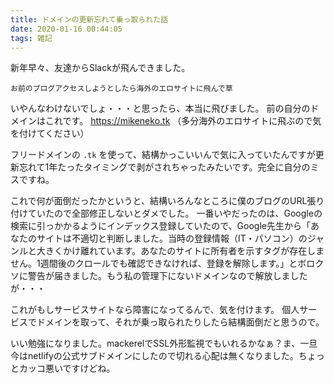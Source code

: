 ```yaml
---
title: ドメインの更新忘れて乗っ取られた話
date: 2020-01-16 00:44:05
tags: 雑記
---
```

新年早々、友達からSlackが飛んできました。

`お前のブログアクセスしようとしたら海外のエロサイトに飛んで草`

いやんなわけないでしょ・・・と思ったら、本当に飛びました。
前の自分のドメインはこれです。 https://mikeneko.tk （多分海外のエロサイトに飛ぶので気を付けてください）

フリードメインの `.tk` を使って、結構かっこいいんで気に入っていたんですが更新忘れて1年たったタイミングで剥がされちゃったみたいです。完全に自分のミスですね。

これで何が面倒だったかというと、結構いろんなところに僕のブログのURL張り付けていたので全部修正しないとダメでした。
一番いやだったのは、Googleの検索に引っかかるようにインデックス登録していたので、Google先生から「あなたのサイトは不適切と判断しました。当時の登録情報（IT・パソコン）のジャンルと大きくかけ離れています。あなたのサイトに所有者を示すタグが存在しません。1週間後のクロールでも確認できなければ、登録を解除します。」とボロクソに警告が届きました。もう私の管理下にないドメインなので解放しましたが・・・

これがもしサービスサイトなら障害になってるんで、気を付けます。
個人サービスでドメインを取って、それが乗っ取られたりしたら結構面倒だと思うので。

いい勉強になりました。mackerelでSSL外形監視でもいれるかなぁ？ま、一旦今はnetlifyの公式サブドメインにしたので切れる心配は無くなりました。ちょっとカッコ悪いですけどね。